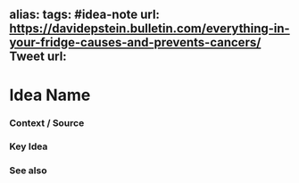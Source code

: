 alias: 
tags: #idea-note
url: https://davidepstein.bulletin.com/everything-in-your-fridge-causes-and-prevents-cancers/
Tweet url: 
---
# Idea Name

### Context / Source


### Key Idea


### See also
